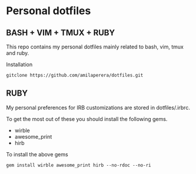 Personal dotfiles
=================
BASH + VIM + TMUX + RUBY
------------------------
This repo contains my personal dotfiles mainly related to bash, vim, tmux and ruby.

Installation

    gitclone https://github.com/amilaperera/dotfiles.git

RUBY
----
My personal preferences for IRB customizations are stored in dotfiles/.irbrc.

To get the most out of these you should install the following gems.

 * wirble
 * awesome_print
 * hirb

To install the above gems

    gem install wirble awesome_print hirb --no-rdoc --no-ri

